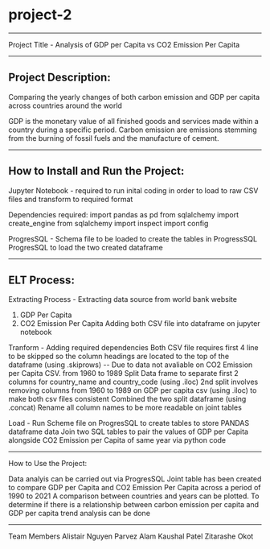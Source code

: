 # project-2
-----------------------------------------------------------------------------------------------------------------------------------------

Project Title  - Analysis of GDP per Capita vs CO2 Emission Per Capita

-----------------------------------------------------------------------------------------------------------------------------------------
Project Description: 
--------------------
Comparing the yearly changes of both carbon emission and GDP per capita across countries around the world 

GDP is the monetary value of all finished goods and services made within a country during a specific period.
Carbon emission are emissions stemming from the burning of fossil fuels and the manufacture of cement.

-----------------------------------------------------------------------------------------------------------------------------------------
How to Install and Run the Project:
-----------------------------------
Jupyter Notebook - required to run inital coding in order to load to raw CSV files and transform to required format 

Dependencies required: 
import pandas as pd
from sqlalchemy import create_engine
from sqlalchemy import inspect
import config

ProgresSQL - Schema file to be loaded to create the tables in ProgressSQL
ProgresSQL to load the two created dataframe 

-----------------------------------------------------------------------------------------------------------------------------------------
ELT Process:
------------

Extracting Process - 
Extracting data source from world bank website 
1) GDP Per Capita 
2) CO2 Emission Per Capita
Adding both CSV file into dataframe on jupyter notebook 

Tranform - 
Adding required dependencies
Both CSV file requires first 4 line to be skipped so the column headings are located to the top of the dataframe (using .skiprows)
-- Due to data not avaliable on CO2 Emission per Capita CSV. from 1960 to 1989
Split Data frame to separate first 2 columns for country_name and country_code (using .iloc)
2nd split involves removing columns from 1960 to 1989 on GDP per capita csv (using .iloc) to make both csv files consistent
Combined the two split dataframe  (using .concat)
Rename all column names to be more readable on joint tables

Load -
Run Scheme file on ProgresSQL to create tables to store PANDAS dataframe data
Join two SQL tables to pair the values of GDP per Capita alongside CO2 Emission per Capita of same year via python code

-----------------------------------------------------------------------------------------------------------------------------------------
How to Use the Project:

Data analyis can be carried out via ProgresSQL 
Joint table has been created to compare GDP per Capita and CO2 Emission Per Capita across a period of 1990 to 2021
A comparison between countries and years can be plotted.
To determine if there is a relationship between carbon emission per capita and GDP per capita trend analysis can be done

-----------------------------------------------------------------------------------------------------------------------------------------
Team Members
   Alistair Nguyen 
   Parvez Alam
   Kaushal Patel 
   Zitarashe Okot

